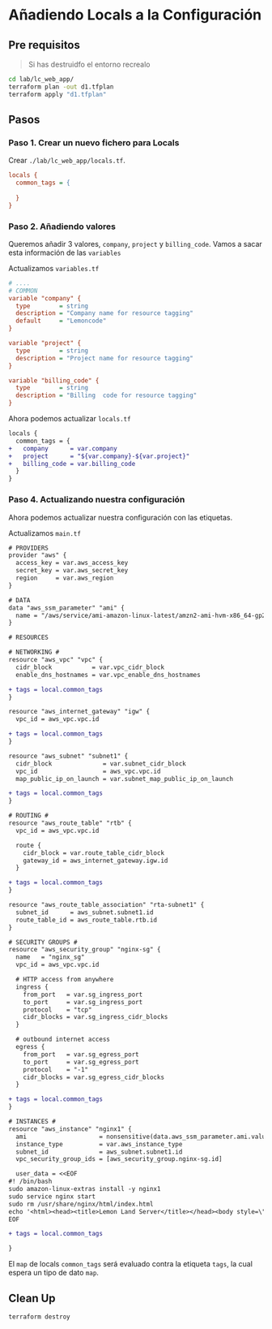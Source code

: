 # Añadiendo Locals a la Configuración

## Pre requisitos

> Si has destruidfo el entorno recrealo

```bash
cd lab/lc_web_app/
terraform plan -out d1.tfplan
terraform apply "d1.tfplan"
```

## Pasos

### Paso 1. Crear un nuevo fichero para Locals

Crear `./lab/lc_web_app/locals.tf`.

```ini
locals {
  common_tags = {
    
  }
}

```

### Paso 2. Añadiendo valores

Queremos añadir 3 valores, `company`, `project` y `billing_code`. Vamos a sacar esta información de las `variables`

Actualizamos `variables.tf`

```ini
# ....
# COMMON
variable "company" {
  type        = string
  description = "Company name for resource tagging"
  default     = "Lemoncode"
}

variable "project" {
  type        = string
  description = "Project name for resource tagging"
}

variable "billing_code" {
  type        = string
  description = "Billing  code for resource tagging"
}

```

Ahora podemos actualizar `locals.tf`

```diff
locals {
  common_tags = {
+   company      = var.company
+   project      = "${var.company}-${var.project}"
+   billing_code = var.billing_code
  }
}
```

### Paso 4. Actualizando nuestra configuración

Ahora podemos actualizar nuestra configuración con las etiquetas.

Actualizamos `main.tf`

```diff
# PROVIDERS
provider "aws" {
  access_key = var.aws_access_key
  secret_key = var.aws_secret_key
  region     = var.aws_region
}

# DATA
data "aws_ssm_parameter" "ami" {
  name = "/aws/service/ami-amazon-linux-latest/amzn2-ami-hvm-x86_64-gp2"
}

# RESOURCES

# NETWORKING #
resource "aws_vpc" "vpc" {
  cidr_block           = var.vpc_cidr_block
  enable_dns_hostnames = var.vpc_enable_dns_hostnames

+ tags = local.common_tags
}

resource "aws_internet_gateway" "igw" {
  vpc_id = aws_vpc.vpc.id

+ tags = local.common_tags
}

resource "aws_subnet" "subnet1" {
  cidr_block              = var.subnet_cidr_block
  vpc_id                  = aws_vpc.vpc.id
  map_public_ip_on_launch = var.subnet_map_public_ip_on_launch

+ tags = local.common_tags
}

# ROUTING #
resource "aws_route_table" "rtb" {
  vpc_id = aws_vpc.vpc.id

  route {
    cidr_block = var.route_table_cidr_block
    gateway_id = aws_internet_gateway.igw.id
  }

+ tags = local.common_tags
}

resource "aws_route_table_association" "rta-subnet1" {
  subnet_id      = aws_subnet.subnet1.id
  route_table_id = aws_route_table.rtb.id
}

# SECURITY GROUPS #
resource "aws_security_group" "nginx-sg" {
  name   = "nginx_sg"
  vpc_id = aws_vpc.vpc.id

  # HTTP access from anywhere
  ingress {
    from_port   = var.sg_ingress_port
    to_port     = var.sg_ingress_port
    protocol    = "tcp"
    cidr_blocks = var.sg_ingress_cidr_blocks
  }

  # outbound internet access
  egress {
    from_port   = var.sg_egress_port
    to_port     = var.sg_egress_port
    protocol    = "-1"
    cidr_blocks = var.sg_egress_cidr_blocks
  }

+ tags = local.common_tags
}

# INSTANCES #
resource "aws_instance" "nginx1" {
  ami                    = nonsensitive(data.aws_ssm_parameter.ami.value)
  instance_type          = var.aws_instance_type
  subnet_id              = aws_subnet.subnet1.id
  vpc_security_group_ids = [aws_security_group.nginx-sg.id]

  user_data = <<EOF
#! /bin/bash
sudo amazon-linux-extras install -y nginx1
sudo service nginx start
sudo rm /usr/share/nginx/html/index.html
echo '<html><head><title>Lemon Land Server</title></head><body style=\"background-color:#1F778D\"><p style=\"text-align: center;\"><span style=\"color:#FFFFFF;\"><span style=\"font-size:28px;\">Welcome to &#127819; land</span></span></p></body></html>' | sudo tee /usr/share/nginx/html/index.html
EOF

+ tags = local.common_tags

}

```

El `map` de locals `common_tags` será evaluado contra la etiqueta `tags`, la cual espera un tipo de dato `map`.

## Clean Up

```bash
terraform destroy
```